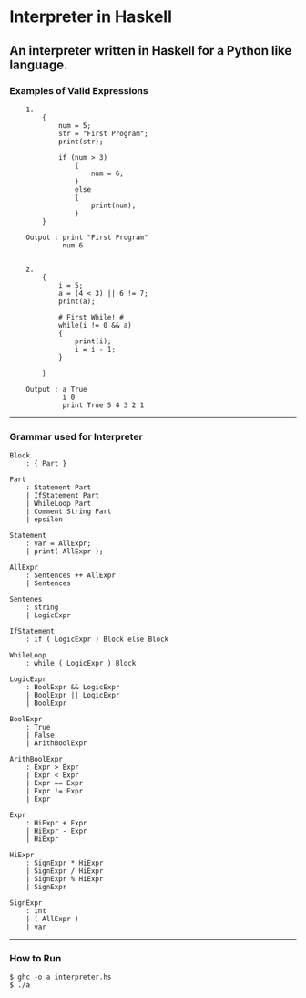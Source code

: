 # Interpreter in Haskell

An interpreter written in Haskell for a Python like language. 
-----

### Examples of Valid Expressions
``` 
    1.  
        { 
            num = 5; 
            str = "First Program"; 
            print(str);

            if (num > 3)  
                { 
                    num = 6; 
                } 
                else 
                { 
                    print(num); 
                } 
        }

    Output : print "First Program"
             num 6


    2.  
        { 
            i = 5;
            a = (4 < 3) || 6 != 7;
            print(a);

            # First While! #
            while(i != 0 && a) 
            { 
                print(i); 
                i = i - 1; 
            }

        }

    Output : a True
             i 0
             print True 5 4 3 2 1 
```

----

### Grammar used for Interpreter


    Block 
        : { Part }

    Part 
        : Statement Part
        | IfStatement Part
        | WhileLoop Part
        | Comment String Part
        | epsilon

    Statement 
        : var = AllExpr;
        | print( AllExpr );

    AllExpr 
        : Sentences ++ AllExpr
        | Sentences

    Sentenes
        : string
        | LogicExpr

    IfStatement
        : if ( LogicExpr ) Block else Block

    WhileLoop
        : while ( LogicExpr ) Block 

    LogicExpr
        : BoolExpr && LogicExpr
        | BoolExpr || LogicExpr
        | BoolExpr

    BoolExpr 
        : True
        | False
        | ArithBoolExpr

    ArithBoolExpr
        : Expr > Expr
        | Expr < Expr
        | Expr == Expr
        | Expr != Expr
        | Expr

    Expr 
        : HiExpr + Expr
        | HiExpr - Expr
        | HiExpr

    HiExpr 
        : SignExpr * HiExpr
        | SignExpr / HiExpr
        | SignExpr % HiExpr
        | SignExpr 

    SignExpr
        : int
        | ( AllExpr )
        | var

----

### How to Run
```
$ ghc -o a interpreter.hs
$ ./a
```
